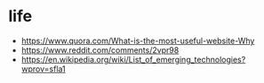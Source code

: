 # life

* https://www.quora.com/What-is-the-most-useful-website-Why 
* https://www.reddit.com/comments/2vpr98
* https://en.wikipedia.org/wiki/List_of_emerging_technologies?wprov=sfla1
